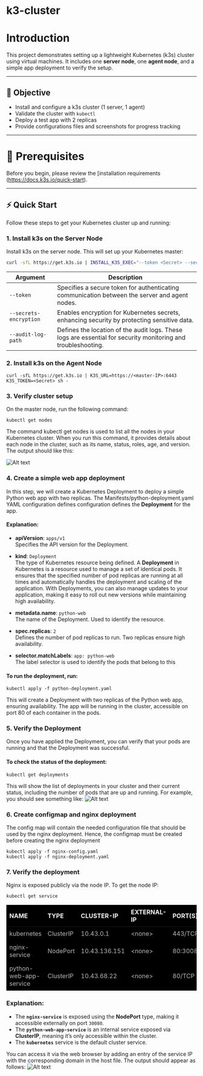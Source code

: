 # k3-cluster


# Introduction

This project demonstrates setting up a lightweight Kubernetes (k3s) cluster using virtual machines. It includes one **server node**, one **agent node**, and a simple app deployment to verify the setup.

---

## 📌 Objective

- Install and configure a k3s cluster (1 server, 1 agent)
- Validate the cluster with `kubectl`
- Deploy a test app with 2 replicas
- Provide configurations files and screenshots for progress tracking


---

# 🔧 Prerequisites

Before you begin, please review the [installation requirements (https://docs.k3s.io/quick-start). 


---

## ⚡ Quick Start

Follow these steps to get your Kubernetes cluster up and running:

### 1. Install k3s on the Server Node
Install k3s on the server node. This will set up your Kubernetes master:

```bash
curl -sfL https://get.k3s.io | INSTALL_K3S_EXEC="--token <Secret> --secrets-encryption" K3S_ARGS="--audit-log-path=/var/log/k3s/audit.log" sh -
```

| Argument               | Description                                                                                           |
|------------------------|-------------------------------------------------------------------------------------------------------|
| `--token`              | Specifies a secure token for authenticating communication between the server and agent nodes.          |
| `--secrets-encryption` | Enables encryption for Kubernetes secrets, enhancing security by protecting sensitive data.            |
| `--audit-log-path`     | Defines the location of the audit logs. These logs are essential for security monitoring and troubleshooting. |


### 2. Install k3s on the Agent Node
```
curl -sfL https://get.k3s.io | K3S_URL=https://<master-IP>:6443 K3S_TOKEN=<Secret> sh -
```

### 3. Verify cluster setup
On the master node, run the following command:

```
kubectl get nodes
````
The command kubectl get nodes is used to list all the nodes in your Kubernetes cluster. When you run this command, it provides details about each node in the cluster, such as its name, status, roles, age, and version. The output should like this:

![Alt text](Screenshots/cluster-health.png)

### 4. Create a simple web app deployment
In this step, we will create a Kubernetes Deployment to deploy a simple Python web app with two replicas. The Manifests/python-deployment.yaml YAML configuration defines configuration defines the **Deployment** for the app.

#### Explanation:

- **apiVersion**: `apps/v1`  
  Specifies the API version for the Deployment.

- **kind**: `Deployment`  
  The type of Kubernetes resource being defined. A **Deployment** in Kubernetes is a resource used to manage a set of identical pods. It ensures that the specified number of pod replicas are running at all times and automatically handles the deployment and scaling of the application. With Deployments, you can also manage updates to your application, making it easy to roll out new versions while maintaining high availability.


- **metadata.name**: `python-web`  
  The name of the Deployment. Used to identify the resource.

- **spec.replicas**: `2`  
  Defines the number of pod replicas to run. Two replicas ensure high availability.

- **selector.matchLabels**: `app: python-web`  
  The label selector is used to identify the pods that belong to this

#### To run the deployment, run:
```
kubectl apply -f python-deployment.yaml
```
This will create a Deployment with two replicas of the Python web app, ensuring availability. The app will be running in the cluster, accessible on port 80 of each container in the pods.

### 5. Verify the Deployment
Once you have applied the Deployment, you can verify that your pods are running and that the Deployment was successful.

#### To check the status of the deployment:
```
kubectl get deployments
```
This will show the list of deployments in your cluster and their current status, including the number of pods that are up and running. For example, you should see something like:
![Alt text](Screenshots/deployment-sc.png)


### 6. Create configmap and nginx deployment
The config map will contain the needed configuration file that should be used by the nginx deployment. Hence, the configmap must be created before creating the nginx deployment

```
kubectl apply -f nginx-config.yaml
kubectl apply -f nginx-deployment.yaml
```

### 7. Verify the deployment
Nginx is exposed publicly via the node IP. To get the node IP:
```
kubectl get service
```
<table style="background-color: black; color: white; width: 100%; border-collapse: collapse;">
  <thead>
    <tr>
      <th style="color: #f4f4f4; padding: 8px; text-align: left;">NAME</th>
      <th style="color: #f4f4f4; padding: 8px; text-align: left;">TYPE</th>
      <th style="color: #f4f4f4; padding: 8px; text-align: left;">CLUSTER-IP</th>
      <th style="color: #f4f4f4; padding: 8px; text-align: left;">EXTERNAL-IP</th>
      <th style="color: #f4f4f4; padding: 8px; text-align: left;">PORT(S)</th>
      <th style="color: #f4f4f4; padding: 8px; text-align: left;">AGE</th>
    </tr>
  </thead>
  <tbody>
    <tr>
      <td style="padding: 8px; color: #b5b5b5;">kubernetes</td>
      <td style="padding: 8px; color: #b5b5b5;">ClusterIP</td>
      <td style="padding: 8px; color: #b5b5b5;">10.43.0.1</td>
      <td style="padding: 8px; color: #b5b5b5;">&lt;none&gt;</td>
      <td style="padding: 8px; color: #b5b5b5;">443/TCP</td>
      <td style="padding: 8px; color: #b5b5b5;">4h1m</td>
    </tr>
    <tr>
      <td style="padding: 8px; color: #b5b5b5;">nginx-service</td>
      <td style="padding: 8px; color: #b5b5b5;">NodePort</td>
      <td style="padding: 8px; color: #b5b5b5;">10.43.136.151</td>
      <td style="padding: 8px; color: #b5b5b5;">&lt;none&gt;</td>
      <td style="padding: 8px; color: #b5b5b5;">80:30080/TCP</td>
      <td style="padding: 8px; color: #b5b5b5;">28m</td>
    </tr>
    <tr>
      <td style="padding: 8px; color: #b5b5b5;">python-web-app-service</td>
      <td style="padding: 8px; color: #b5b5b5;">ClusterIP</td>
      <td style="padding: 8px; color: #b5b5b5;">10.43.68.22</td>
      <td style="padding: 8px; color: #b5b5b5;">&lt;none&gt;</td>
      <td style="padding: 8px; color: #b5b5b5;">80/TCP</td>
      <td style="padding: 8px; color: #b5b5b5;">28m</td>
    </tr>
  </tbody>
</table>

### Explanation:
- The **`nginx-service`** is exposed using the **NodePort** type, making it accessible externally on port `30080`.
- The **`python-web-app-service`** is an internal service exposed via **ClusterIP**, meaning it’s only accessible within the cluster.
- The **`kubernetes`** service is the default cluster service.

You can access it via the web browser by adding an entry of the service IP with the corresponding domain in the host file. The output should appear as follows:
![Alt text](Screenshots/nginx-deployment.png)

